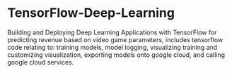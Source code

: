 # TensorFlow-Deep-Learning
Building and Deploying Deep Learning Applications with TensorFlow for predicting revenue based on video game parameters, includes tensorflow code relating to: training models, model logging, visualizing training and customizing visualization, exporting models onto google cloud, and calling google cloud services.
